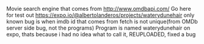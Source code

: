 Movie search engine that comes from http://www.omdbapi.com/
 Go here for test out https://expo.io/@albertolanderos/projects/waterydunehair
 only known bug is when imdb id that comes from fetch is not unique(from OMDb server side bug, not the programs)
 Program is named waterydunehair on expo, thats because i had no idea what to call it,
REUPLOADED, fixed a bug